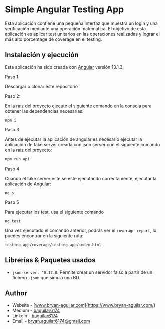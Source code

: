 # Simple Angular Testing App

Esta aplicación contiene una pequeña interfaz que muestra un login y una verificación mediante una operación matemática. El objetivo de esta aplicación es aplicar test unitarios en las operaciones realizadas y lograr el más alto porcentage de coverage en el testing.

## Instalación y ejecución

Esta aplicación ha sido creada con [Angular](https://github.com/angular/angular-cli) versión 13.1.3.

Paso 1:

Descargar o clonar este repositorio

Paso 2:

En la raíz del proyecto ejecute el siguiente comando en la consola para obtener las dependencias necesarias:

```
npm i
```

Paso 3

Antes de ejecutar la aplicación de angular es necesario ejecutar la aplicación de fake server creada con json server con el siguiente comando en la raíz del proyecto:

```
npm run api
```

Paso 4

Cuando el fake server este se este ejecutando correctamente, ejecutar la aplicación de Angular:

```
ng s
```

Paso 5

Para ejecutar los test, usa el siguiente comando

```
ng test
```

Una vez ejecutado el comando anterior, podrás ver el `coverage report`, lo puedes encontrar en la siguiente ruta:

`testing-app/coverage/testing-app/index.html`

## Librerías & Paquetes usados

- `json-server: ^0.17.0`: Permite crear un servidor falso a partir de un fichero `.json` que simula una BD.

## Author

- Website - [www.bryan-aguilar.com](https://www.bryan-aguilar.com/)
- Medium - [baguilar6174](https://baguilar6174.medium.com/)
- LinkeIn - [baguilar6174](https://www.linkedin.com/in/baguilar6174)
- Email - [bryan.aguilar6174@gmail.com](mailto:bryan.aguilar6174@gmail.com)

